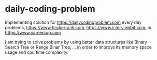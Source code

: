 # daily-coding-problem
Implementing solution for https://dailycodingproblem.com every day problems, https://www.hackerrank.com, https://www.interviewbit.com, or https://www.careercup.com

I am trying to solve problems by using better data structures like Binary Search Tree or Range Binar Tree, ... in order to improve its memory space usage and cpu time complexity.
